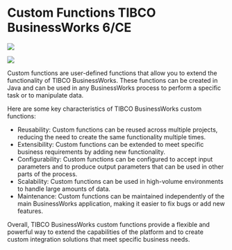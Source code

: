 <h1>Custom Functions TIBCO BusinessWorks 6/CE</h1>
<p><img src=https://img.shields.io/badge/licence-MIT-greeen/></p><p><img src=https://img.shields.io/badge/status-Under%20Construction-yellow/></p>

<p>Custom functions are user-defined functions that allow you to extend the functionality of TIBCO BusinessWorks. These functions can be created in Java and can be used in any BusinessWorks process to perform a specific task or to manipulate data.</p>

<p>Here are some key characteristics of TIBCO BusinessWorks custom functions:</p>

- Reusability: Custom functions can be reused across multiple projects, reducing the need to create the same functionality multiple times.
- Extensibility: Custom functions can be extended to meet specific business requirements by adding new functionality.
- Configurability: Custom functions can be configured to accept input parameters and to produce output parameters that can be used in other parts of the process.
- Scalability: Custom functions can be used in high-volume environments to handle large amounts of data.
- Maintenance: Custom functions can be maintained independently of the main BusinessWorks application, making it easier to fix bugs or add new features.

<p>Overall, TIBCO BusinessWorks custom functions provide a flexible and powerful way to extend the capabilities of the platform and to create custom integration solutions that meet specific business needs.</p>
